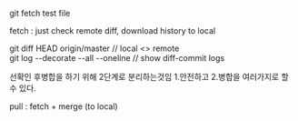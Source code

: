 git fetch test file

fetch : just check remote diff, download history to local 

git diff HEAD origin/master // local <> remote  
git log --decorate --all --oneline  // show diff-commit logs

선확인 후병합을 하기 위해 2단계로 분리하는것임
1.안전하고
2.병합을 여러가지로 할 수 있다. 


pull : fetch + merge (to local)

